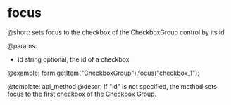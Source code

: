 focus
=============

@short: sets focus to the checkbox of the CheckboxGroup control by its id


@params:
- id    string  optional, the id of a checkbox 

@example:
form.getItem("CheckboxGroup").focus("checkbox_1");


@template: api_method
@descr:
If "id" is not specified, the method sets focus to the first checkbox of the Checkbox Group.


